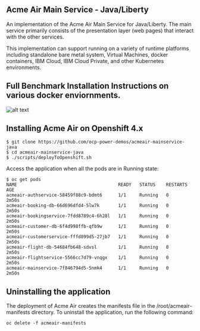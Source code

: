 
## Acme Air Main Service - Java/Liberty

An implementation of the Acme Air Main Service for Java/Liberty. The main service primarily consists of the presentation layer (web pages) that interact with the other services.

This implementation can support running on a variety of runtime platforms including standalone bare metal system, Virtual Machines, docker containers, IBM Cloud, IBM Cloud Private, and other Kubernetes environments.

## Full Benchmark Installation Instructions on various docker enviornments.
![alt text](https://github.com/blueperf/acmeair-mainservice-java/blob/master/images/AcmeairMS.png "AcmeairMS Java")

## Installing Acme Air on Openshift 4.x

```
$ git clone https://github.com/ocp-power-demos/acmeair-mainservice-java
$ cd acmeair-mainservice-java
$ ./scripts/deployToOpenshift.sh
```
Access the application when all the pods are in Running state:
```
$ oc get pods
NAME                                      READY   STATUS    RESTARTS   AGE
acmeair-authservice-58459f88c9-bdmt6      1/1     Running   0          2m50s
acmeair-booking-db-66d696dfd4-5lw7k       1/1     Running   0          2m50s
acmeair-bookingservice-7fdd8789c4-6h28l   1/1     Running   0          2m50s
acmeair-customer-db-6f4d998ffb-qfb9w      1/1     Running   0          2m50s
acmeair-customerservice-fffd899d5-27jb7   1/1     Running   0          2m50s
acmeair-flight-db-54684fb648-sdvsl        1/1     Running   0          2m50s
acmeair-flightservice-5566cc7d79-vnqgx    1/1     Running   0          2m50s
acmeair-mainservice-7f846794d5-5nmk4      1/1     Running   0          2m50s
```
## Uninstalling the application
The deployment of Acme Air creates the manifests file in the /root/acmeair-manifests directory. To uninstall the application, run the following command:
```
oc delete -f acmeair-manifests
```
